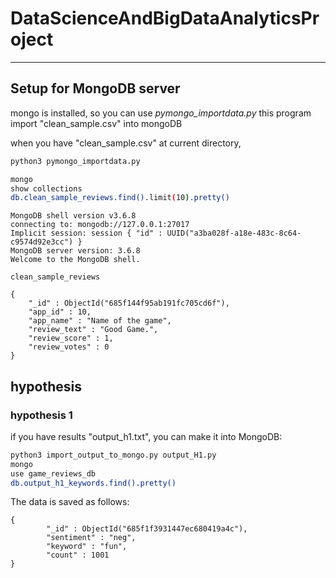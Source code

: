 # DataScienceAndBigDataAnalyticsProject


---
## Setup for MongoDB server
mongo is installed, so you can use *pymongo_importdata.py*
this program import "clean_sample.csv" into mongoDB

when you have "clean_sample.csv" at current directory,
```bash
python3 pymongo_importdata.py
```

```bash
mongo
show collections
db.clean_sample_reviews.find().limit(10).pretty()
```

```plaintext
MongoDB shell version v3.6.8
connecting to: mongodb://127.0.0.1:27017
Implicit session: session { "id" : UUID("a3ba028f-a18e-483c-8c64-c9574d92e3cc") }
MongoDB server version: 3.6.8
Welcome to the MongoDB shell.

clean_sample_reviews

{
	"_id" : ObjectId("685f144f95ab191fc705cd6f"),
	"app_id" : 10,
	"app_name" : "Name of the game",
	"review_text" : "Good Game.",
	"review_score" : 1,
	"review_votes" : 0
}
```


## hypothesis
### hypothesis 1

if you have results "output_h1.txt", you can make it into MongoDB:
```bash
python3 import_output_to_mongo.py output_H1.py
mongo
use game_reviews_db
db.output_h1_keywords.find().pretty()
```

The data is saved as follows:
```plaintext
{
        "_id" : ObjectId("685f1f3931447ec680419a4c"),
        "sentiment" : "neg",
        "keyword" : "fun",
        "count" : 1001
}
```




